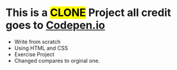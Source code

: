 <h1>This is a <mark>CLONE</mark> Project all credit goes to <a href="https://codepen.io/freeCodeCamp/full/VPaoNP">Codepen.io</a>
</h1>

<ul>
  <li>Write from scratch</li>
  <li>Using HTML and CSS</li>
  <li>Exercise Project</li>
  <li>Changed compares to orginal one.</li>
</ul>
